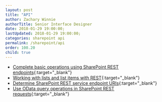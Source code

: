 ```yaml
---
layout: post
title: "API"
author: Zachary Winnie
authorTitle: Senior Interface Designer
date: 2018-01-29 19:00:00;
lastUpdated: 2018-01-29 19:00:00;
categories: sharepoint api
permalink: /sharepoint/api
order: 100.20
child: true
---
```


* [Complete basic operations using SharePoint REST endpoints](https://docs.microsoft.com/en-us/sharepoint/dev/apis/rest/complete-basic-operations-using-sharepoint-rest-endpoints){:target="_blank"}
* [Working with lists and list items with REST](https://docs.microsoft.com/en-us/sharepoint/dev/apis/rest/working-with-lists-and-list-items-with-rest){:target="_blank"}
* [Determine SharePoint REST service endpoint URIs](https://docs.microsoft.com/en-us/sharepoint/dev/apis/rest/determine-sharepoint-rest-service-endpoint-uris){:target="_blank"}
* [Use OData query operations in SharePoint REST requests](https://docs.microsoft.com/en-us/sharepoint/dev/apis/rest/use-odata-query-operations-in-sharepoint-rest-requests){:target="_blank"}